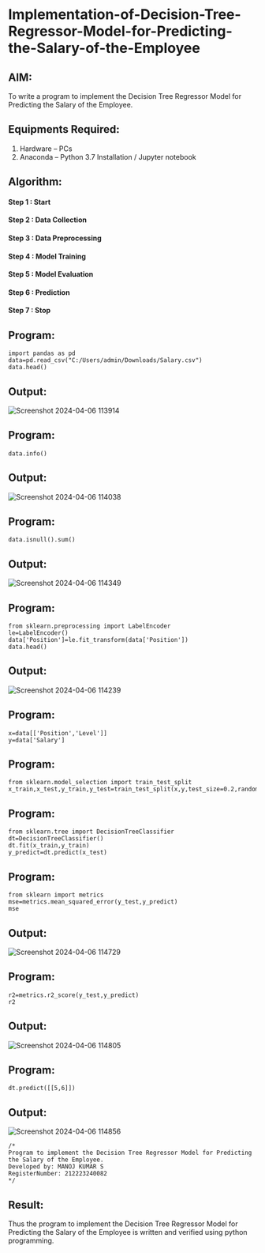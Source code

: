 # Implementation-of-Decision-Tree-Regressor-Model-for-Predicting-the-Salary-of-the-Employee

## AIM:
To write a program to implement the Decision Tree Regressor Model for Predicting the Salary of the Employee.

## Equipments Required:
1. Hardware – PCs
2. Anaconda – Python 3.7 Installation / Jupyter notebook

## Algorithm:
#### Step 1 : Start
#### Step 2 : Data Collection
#### Step 3 : Data Preprocessing
#### Step 4 : Model Training
#### Step 5 : Model Evaluation
#### Step 6 : Prediction
#### Step 7 : Stop

## Program:
```
import pandas as pd
data=pd.read_csv("C:/Users/admin/Downloads/Salary.csv")
data.head()
```
## Output:
![Screenshot 2024-04-06 113914](https://github.com/Mkumar262006/Implementation-of-Decision-Tree-Regressor-Model-for-Predicting-the-Salary-of-the-Employee/assets/147139472/7f7af2a7-d950-48b4-863b-5a88656860f6)

## Program:
```
data.info()
```
## Output:
![Screenshot 2024-04-06 114038](https://github.com/Mkumar262006/Implementation-of-Decision-Tree-Regressor-Model-for-Predicting-the-Salary-of-the-Employee/assets/147139472/6d70f043-95c3-438a-bbda-d89f9b34655e)

## Program:
```
data.isnull().sum()
```
## Output:
![Screenshot 2024-04-06 114349](https://github.com/Mkumar262006/Implementation-of-Decision-Tree-Regressor-Model-for-Predicting-the-Salary-of-the-Employee/assets/147139472/053cc254-9505-4b1b-8702-b7330a96e5fb)

## Program:
```
from sklearn.preprocessing import LabelEncoder
le=LabelEncoder()
data['Position']=le.fit_transform(data['Position'])
data.head()
```
## Output:
![Screenshot 2024-04-06 114239](https://github.com/Mkumar262006/Implementation-of-Decision-Tree-Regressor-Model-for-Predicting-the-Salary-of-the-Employee/assets/147139472/880835a9-cfdc-4eea-ba7d-9d72091eae4b)

## Program:
```
x=data[['Position','Level']]
y=data['Salary']
```
## Program:
```
from sklearn.model_selection import train_test_split
x_train,x_test,y_train,y_test=train_test_split(x,y,test_size=0.2,random_state=2)
```
## Program:
```
from sklearn.tree import DecisionTreeClassifier
dt=DecisionTreeClassifier()
dt.fit(x_train,y_train)
y_predict=dt.predict(x_test)
```
## Program:
```
from sklearn import metrics
mse=metrics.mean_squared_error(y_test,y_predict)
mse
```
## Output:
![Screenshot 2024-04-06 114729](https://github.com/Mkumar262006/Implementation-of-Decision-Tree-Regressor-Model-for-Predicting-the-Salary-of-the-Employee/assets/147139472/7ce4bb95-9a93-4fb0-be98-13d0e51284b0)


## Program:
```
r2=metrics.r2_score(y_test,y_predict)
r2
```
## Output:
![Screenshot 2024-04-06 114805](https://github.com/Mkumar262006/Implementation-of-Decision-Tree-Regressor-Model-for-Predicting-the-Salary-of-the-Employee/assets/147139472/05ce016e-42df-4348-9255-7e3b6a81b840)

## Program:
```
dt.predict([[5,6]])
```
## Output:
![Screenshot 2024-04-06 114856](https://github.com/Mkumar262006/Implementation-of-Decision-Tree-Regressor-Model-for-Predicting-the-Salary-of-the-Employee/assets/147139472/642170c7-1ab4-4e8b-8059-6f0a5e3bcd53)


```
/*
Program to implement the Decision Tree Regressor Model for Predicting the Salary of the Employee.
Developed by: MANOJ KUMAR S
RegisterNumber: 212223240082
*/
```

## Result:
Thus the program to implement the Decision Tree Regressor Model for Predicting the Salary of the Employee is written and verified using python programming.
